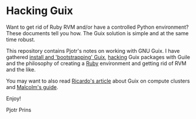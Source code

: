 # Hacking Guix

Want to get rid of Ruby RVM and/or have a controlled Python
environment?  These documents tell you how. The Guix solution is
simple and at the same time robust.

This repository contains Pjotr's notes on working with GNU Guix. I
have gathered [install and 'bootstrapping'
Guix](https://github.com/pjotrp/guix-notes/blob/master/INSTALL.org),
[hacking](https://github.com/pjotrp/guix-notes/blob/master/HACKING.org)
Guix packages with Guile and the philosophy of creating a
[Ruby](https://github.com/pjotrp/guix-notes/blob/master/RUBY.org)
environment and getting rid of RVM and the like.

You may want to also read [Ricardo's
article](http://elephly.net/posts/2015-04-17-gnu-guix.html) about Guix
on compute clusters and [Malcolm's
guide](https://github.com/malcook/sce/blob/master/README.org).

Enjoy!

Pjotr Prins
